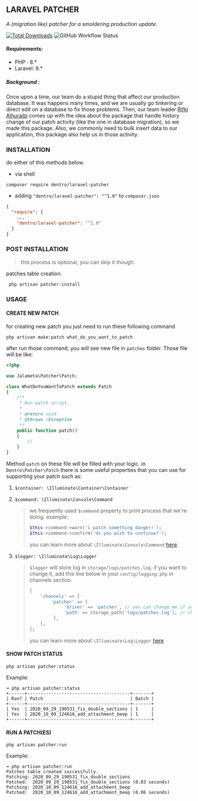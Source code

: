 LARAVEL PATCHER 
--
*A (migration like) patcher for a smoldering production update.* <br>

[![Total Downloads](https://poser.pugx.org/dentro/laravel-patcher/downloads)](https://packagist.org/packages/dentro/yalr)
![GitHub Workflow Status](https://github.com/digital-entropy/laravel-patcher/workflows/tests/badge.svg)

#### Requirements:
* PHP : 8.\*
* Laravel: 9.\* 

##### Background : 
Once upon a time, our team do a stupid thing that affect our production database. 
It was happens many times, and we are usually go tinkering or direct edit on a 
database to fix those problems.
Then, our team leader [Rifki Alhuraibi](https://github.com/veelasky/) comes up with
the idea about the package that handle history change of our patch activity (like the 
one in database migration), so we made this package. 
Also, we commonly need to bulk insert data to our application, this package also help
us in those activity.

### INSTALLATION
do either of this methods below.
* via shell 
```shell script
composer require dentro/laravel-patcher
``` 
* adding `"dentro/laravel-patcher": "^1.0"` to `composer.json`
```json
{
  "require": {
    ...
    "dentro/laravel-patcher": "^1.0"
  }
}
```
### POST INSTALLATION 
> this process is optional, you can skip it though. 

patches table creation.
```shell script
 php artisan patcher:install
```
    
### USAGE 
#### CREATE NEW PATCH 
for creating new patch you just need to run these following command 
```shell script
php artisan make:patch what_do_you_want_to_patch
```
after run those command, you will see new file in `patches` folder. 
Those file will be like:
```php
<?php

use Jalameta\Patcher\Patch;

class WhatDoYouWantToPatch extends Patch
{
    /**
     * Run patch script.
     *
     * @return void
     * @throws \Exception
     */
    public function patch()
    {
        // 
    }
}
```
Method `patch` on these file will be filled with your logic. 
in ```Dentro\Patcher\Patch``` there is some useful properties 
that you can use for supporting your patch such as: 
1. `$container: \Illuminate\Container\Container`
2. `$command: \Illuminate\Console\Command`

    > we frequently used `$command` property to print process that we're doing.
    example: 
    > ```php
    > $this->command->warn('i patch something danger!');
    > $this->command->confirm('do you wish to continue?');
    > ```
    > you can learn more about `\Illuminate\Console\Command` [here](https://laravel.com/api/9.x/Illuminate/Console/Command.html).

3. `$logger: \Illuminate\Log\Logger`

    > `$logger` will store log in `storage/logs/patches.log`. if you want to change it, add this line below in your `config/logging.php` in channels section.  
    > ```php
    > [
    >     'channels' => [
    >         'patcher' => [
    >              'driver' => 'patcher', // you can change me if you want
    >              'path' => storage_path('logs/patches.log'), // change me
    >          ],
    >     ],
    > ];
    > ```
    > you can learn more about `\Illuminate\Log\Logger` [here](https://laravel.com/api/8.x/Illuminate/Log/Logger.html)
#### SHOW PATCH STATUS
```shell script
php artisan patcher:status
```
Example: 
```shell script
➜ php artisan patcher:status
+------+---------------------------------------+-------+
| Ran? | Patch                                 | Batch |
+------+---------------------------------------+-------+
| Yes  | 2020_09_29_190531_fix_double_sections | 1     |
| Yes  | 2020_10_09_124616_add_attachment_beep | 1     |
+------+---------------------------------------+-------+
```

#### RUN A PATCH(ES)
```shell script
php artisan patcher:run
```
Example:
```shell script
➜ php artisan patcher:run
Patches table created successfully.
Patching: 2020_09_29_190531_fix_double_sections
Patched:  2020_09_29_190531_fix_double_sections (0.03 seconds)
Patching: 2020_10_09_124616_add_attachment_beep
Patched:  2020_10_09_124616_add_attachment_beep (0.06 seconds)
```

